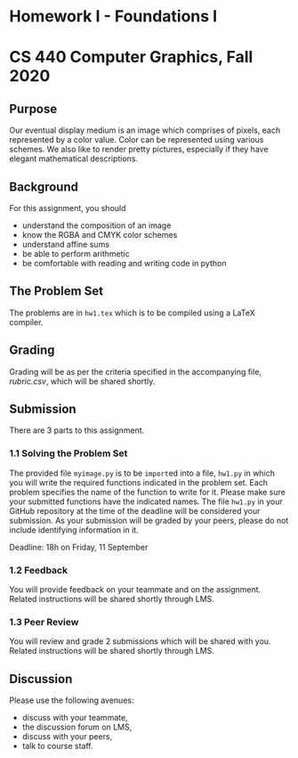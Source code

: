 # Homework I - Foundations I
# CS 440 Computer Graphics, Fall 2020

## Purpose

Our eventual display medium is an image which comprises of pixels, each represented by a color value. Color can be represented using various schemes. We also like to render pretty pictures, especially if they have elegant mathematical descriptions. 

## Background

For this assignment, you should
- understand the composition of an image
- know the RGBA and CMYK color schemes
- understand affine sums
- be able to perform arithmetic
- be comfortable with reading and writing code in python

## The Problem Set

The problems are in `hw1.tex` which is to be compiled using a LaTeX compiler.

## Grading

Grading will be as per the criteria specified in the accompanying file, _rubric.csv_, which will be shared shortly.

## Submission

There are 3 parts to this assignment.

### 1.1 Solving the Problem Set

The provided file `myimage.py` is to be `import`ed into a file, `hw1.py` in which you will write the required functions indicated in the problem set. Each problem specifies the name of the function to write for it. Please make sure your submitted functions have the indicated names. The file `hw1.py` in your GitHub repository at the time of the deadline will be considered your submission. As your submission will be graded by your peers, please do not include identifying information in it.

Deadline: 18h on Friday, 11 September

### 1.2 Feedback

You will provide feedback on your teammate and on the assignment. Related instructions will be shared shortly through LMS. 

### 1.3 Peer Review

You will review and grade 2 submissions which will be shared with you. Related instructions will be shared shortly through LMS.

## Discussion

Please use the following avenues:

- discuss with your teammate,
- the discussion forum on LMS,
- discuss with your peers,
- talk to course staff.
